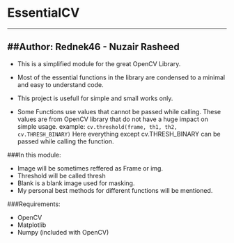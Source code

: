 # EssentialCV
----------
##Author: Rednek46 - Nuzair Rasheed
---------------------------------
* This is a simplified module for the great OpenCV Library.
* Most of the essential functions in the library are condensed to a minimal and easy to understand code.
	
* This project is usefull for simple and small works only. 
* Some Functions use values that cannot be passed while calling. These values are from OpenCV library
	that do not have a huge impact on simple usage.
		example: `cv.threshold(frame, th1, th2, cv.THRESH_BINARY)`
		Here everything except cv.THRESH_BINARY can be passed while calling the function.

###In this module:
* Image will be sometimes reffered as Frame or img.
* Threshold will be called thresh
* Blank is a blank image used for masking.
* My personal best methods for different functions will be mentioned.
	
###Requirements:
* OpenCV
* Matplotlib
* Numpy (included with OpenCV)
 
